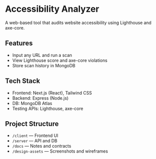 # Accessibility Analyzer

A web-based tool that audits website accessibility using Lighthouse and axe-core.

## Features
- Input any URL and run a scan
- View Lighthouse score and axe-core violations
- Store scan history in MongoDB

## Tech Stack
- Frontend: Next.js (React), Tailwind CSS
- Backend: Express (Node.js)
- DB: MongoDB Atlas
- Testing APIs: Lighthouse, axe-core

## Project Structure
- `/client` — Frontend UI
- `/server` — API and DB
- `/docs` — Notes and contracts
- `/design-assets` — Screenshots and wireframes
